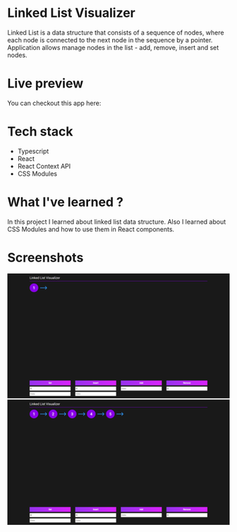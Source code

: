 # Linked List Visualizer
Linked List is a data structure that consists of a sequence of nodes, where each node is connected to the next node in the sequence by a pointer. Application allows manage nodes in the list - add, remove, insert and set nodes. 
# Live preview
You can checkout this app here: 
# Tech stack
- Typescript
- React
- React Context API
- CSS Modules
# What I've learned ?
In this project I learned about linked list data structure. Also I learned about CSS Modules and how to use them in React components.
# Screenshots
![screenshot_1](screenshots/screenshot1.png)
![screenshot_2](screenshots/screenshot2.png)
